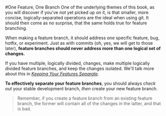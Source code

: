 #One Feature, One Branch
One of the underlying themes of this book, as you will discover if you've not
yet picked up on it, is that smaller, more concise, logically-separated
operations are the ideal when using git. It should then come as no surprise,
that the same holds true for feature branching.

When making a feature branch, it should address one specific feature, bug,
hotfix, or experiment. Just as with commits (oh, yes, we will get to those
later), **feature branches should never address more than one logical set of
changes.**

If you have multiple, logically divided, changes, make multiple logically
divided feature branches, and keep the changes isolated. We'll talk more about
this in [*Keeping Your Features Separate*](keeping-your-features-separate.md).

**To effectively separate your feature branches**, you should always *check out*
your stable development branch, *then* create your new feature branch.

> Remember, if you create a feature branch from an existing feature branch, the former will contain all of the changes in the latter, and that is bad.
